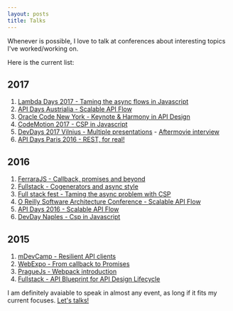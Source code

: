```yaml
---
layout: posts
title: Talks
---
```


Whenever is possible, I love to talk at conferences about interesting topics I've worked/working on.

Here is the current list:

## 2017
1. [Lambda Days 2017 - Taming the async flows in Javascript](https://www.youtube.com/watch?v=Kw0w9w-3y4w&feature=youtu.be)
2. [API Days Austrialia - Scalable API Flow](https://www.infoq.com/presentations/api-development-workflow)
3. [Oracle Code New York - Keynote & Harmony in API Design](https://www.youtube.com/watch?v=bcccAx6s03s&feature=youtu.be&t=1h21m8s)
4. [CodeMotion 2017 - CSP in Javascript](http://rome2017.codemotionworld.com/talk-detail/?detail=4700)
5. [DevDays 2017 Vilnius - Multiple presentations](http://devdays.lt/vincenzo-chianese/) - [Aftermovie interview](https://www.youtube.com/watch?v=eZcgt0XaDfI&feature=youtu.be)
6. [API Days Paris 2016 - REST, for real!](http://www.apidays.io/events/logistics-transports-2017#speakers)

## 2016
1. [FerraraJS - Callback, promises and beyond](https://twitter.com/universaljsday/status/721279119925907456)
2. [Fullstack - Cogenerators and async style](https://skillsmatter.com/skillscasts/7904-from-callback-to-promises-and-beyond)
3. [Full stack fest - Taming the async problem with CSP](https://www.youtube.com/watch?v=r7yWWxdP_nc)
4. [O Reilly Software Architecture Conference - Scalable API Flow](https://www.youtube.com/watch?v=XjVQh2DxFbY&feature=youtu.be)
5. [API Days 2016 - Scalable API Flow](http://global.apidays.io/events/paris-2016)
6. [DevDay Naples - Csp in Javascript](https://www.youtube.com/watch?v=hcJM0Ut0bgc&feature=youtu.be)

## 2015
1. [mDevCamp - Resilient API clients](http://slideslive.com/38894088/building-resilient-api-client)
2. [WebExpo - From callback to Promises](http://slideslive.com/38894521/from-callbacks-to-promises)
3. [PragueJs - Webpack introduction](https://twitter.com/Jsconfcz/status/647106973679374336)
4. [Fullstack - API Blueprint for API Design Lifecycle](https://skillsmatter.com/skillscasts/6774-api-blueprint-for-api-design-lifecycle)

I am definitely avaiable to speak in almost any event, as long if it fits
my current focuses. [Let's talks!](mailto:vincenz.chianese@icloud.com)
